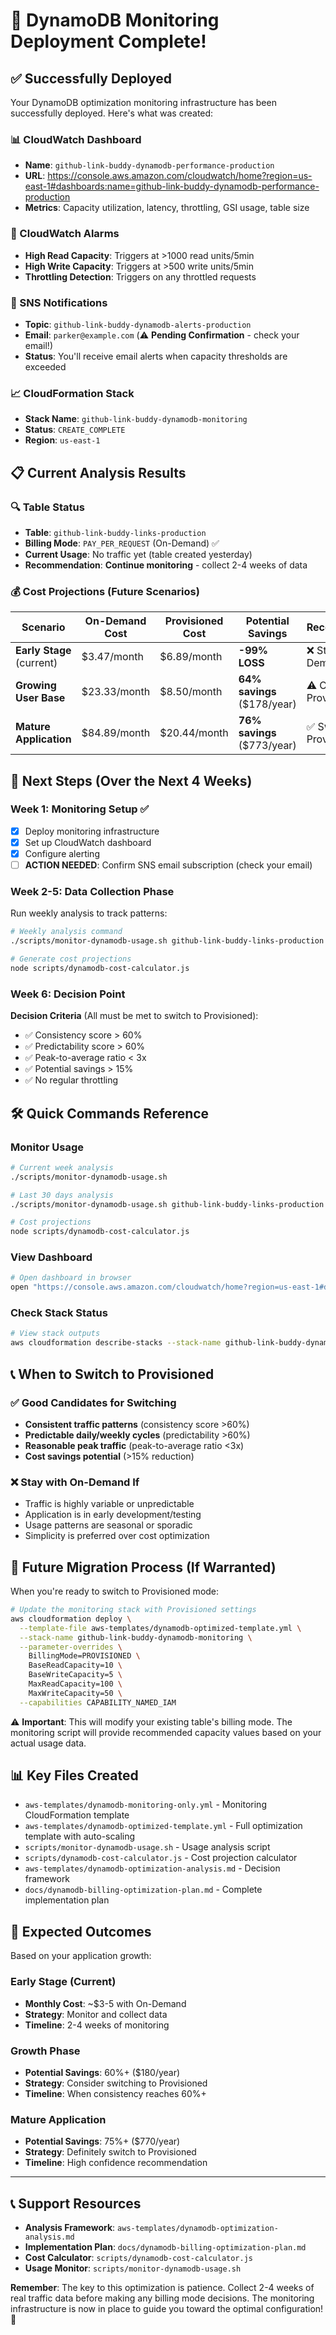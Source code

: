 # 🎉 DynamoDB Monitoring Deployment Complete!

## ✅ Successfully Deployed

Your DynamoDB optimization monitoring infrastructure has been successfully deployed. Here's what was created:

### 📊 CloudWatch Dashboard
- **Name**: `github-link-buddy-dynamodb-performance-production`
- **URL**: https://console.aws.amazon.com/cloudwatch/home?region=us-east-1#dashboards:name=github-link-buddy-dynamodb-performance-production
- **Metrics**: Capacity utilization, latency, throttling, GSI usage, table size

### 🚨 CloudWatch Alarms
- **High Read Capacity**: Triggers at >1000 read units/5min
- **High Write Capacity**: Triggers at >500 write units/5min  
- **Throttling Detection**: Triggers on any throttled requests

### 📧 SNS Notifications
- **Topic**: `github-link-buddy-dynamodb-alerts-production`
- **Email**: `parker@example.com` (⚠️ **Pending Confirmation** - check your email!)
- **Status**: You'll receive email alerts when capacity thresholds are exceeded

### 📈 CloudFormation Stack
- **Stack Name**: `github-link-buddy-dynamodb-monitoring`
- **Status**: `CREATE_COMPLETE`
- **Region**: `us-east-1`

## 📋 Current Analysis Results

### 🔍 Table Status
- **Table**: `github-link-buddy-links-production`
- **Billing Mode**: `PAY_PER_REQUEST` (On-Demand) ✅
- **Current Usage**: No traffic yet (table created yesterday)
- **Recommendation**: **Continue monitoring** - collect 2-4 weeks of data

### 💰 Cost Projections (Future Scenarios)

| Scenario | On-Demand Cost | Provisioned Cost | Potential Savings | Recommendation |
|----------|---------------|------------------|-------------------|----------------|
| **Early Stage** (current) | $3.47/month | $6.89/month | **-99% LOSS** | ❌ Stay On-Demand |
| **Growing User Base** | $23.33/month | $8.50/month | **64% savings** ($178/year) | ⚠️ Consider Provisioned |
| **Mature Application** | $84.89/month | $20.44/month | **76% savings** ($773/year) | ✅ Switch to Provisioned |

## 🚀 Next Steps (Over the Next 4 Weeks)

### Week 1: Monitoring Setup ✅
- [x] Deploy monitoring infrastructure
- [x] Set up CloudWatch dashboard  
- [x] Configure alerting
- [ ] **ACTION NEEDED**: Confirm SNS email subscription (check your email)

### Week 2-5: Data Collection Phase
Run weekly analysis to track patterns:
```bash
# Weekly analysis command
./scripts/monitor-dynamodb-usage.sh github-link-buddy-links-production 7

# Generate cost projections
node scripts/dynamodb-cost-calculator.js
```

### Week 6: Decision Point
**Decision Criteria** (All must be met to switch to Provisioned):
- ✅ Consistency score > 60%
- ✅ Predictability score > 60% 
- ✅ Peak-to-average ratio < 3x
- ✅ Potential savings > 15%
- ✅ No regular throttling

## 🛠️ Quick Commands Reference

### Monitor Usage
```bash
# Current week analysis
./scripts/monitor-dynamodb-usage.sh

# Last 30 days analysis  
./scripts/monitor-dynamodb-usage.sh github-link-buddy-links-production 30

# Cost projections
node scripts/dynamodb-cost-calculator.js
```

### View Dashboard
```bash
# Open dashboard in browser
open "https://console.aws.amazon.com/cloudwatch/home?region=us-east-1#dashboards:name=github-link-buddy-dynamodb-performance-production"
```

### Check Stack Status
```bash
# View stack outputs
aws cloudformation describe-stacks --stack-name github-link-buddy-dynamodb-monitoring --region us-east-1 --query 'Stacks[0].Outputs'
```

## 📞 When to Switch to Provisioned

### ✅ Good Candidates for Switching
- **Consistent traffic patterns** (consistency score >60%)
- **Predictable daily/weekly cycles** (predictability >60%)
- **Reasonable peak traffic** (peak-to-average ratio <3x)
- **Cost savings potential** (>15% reduction)

### ❌ Stay with On-Demand If
- Traffic is highly variable or unpredictable
- Application is in early development/testing
- Usage patterns are seasonal or sporadic
- Simplicity is preferred over cost optimization

## 🔧 Future Migration Process (If Warranted)

When you're ready to switch to Provisioned mode:

```bash
# Update the monitoring stack with Provisioned settings
aws cloudformation deploy \
  --template-file aws-templates/dynamodb-optimized-template.yml \
  --stack-name github-link-buddy-dynamodb-monitoring \
  --parameter-overrides \
    BillingMode=PROVISIONED \
    BaseReadCapacity=10 \
    BaseWriteCapacity=5 \
    MaxReadCapacity=100 \
    MaxWriteCapacity=50 \
  --capabilities CAPABILITY_NAMED_IAM
```

⚠️ **Important**: This will modify your existing table's billing mode. The monitoring script will provide recommended capacity values based on your actual usage data.

## 📊 Key Files Created

- `aws-templates/dynamodb-monitoring-only.yml` - Monitoring CloudFormation template
- `aws-templates/dynamodb-optimized-template.yml` - Full optimization template with auto-scaling
- `scripts/monitor-dynamodb-usage.sh` - Usage analysis script
- `scripts/dynamodb-cost-calculator.js` - Cost projection calculator
- `aws-templates/dynamodb-optimization-analysis.md` - Decision framework
- `docs/dynamodb-billing-optimization-plan.md` - Complete implementation plan

## 🎯 Expected Outcomes

Based on your application growth:

### Early Stage (Current)
- **Monthly Cost**: ~$3-5 with On-Demand
- **Strategy**: Monitor and collect data
- **Timeline**: 2-4 weeks of monitoring

### Growth Phase  
- **Potential Savings**: 60%+ ($180/year)
- **Strategy**: Consider switching to Provisioned
- **Timeline**: When consistency reaches 60%+

### Mature Application
- **Potential Savings**: 75%+ ($770/year) 
- **Strategy**: Definitely switch to Provisioned
- **Timeline**: High confidence recommendation

---

## 📞 Support Resources

- **Analysis Framework**: `aws-templates/dynamodb-optimization-analysis.md`
- **Implementation Plan**: `docs/dynamodb-billing-optimization-plan.md`
- **Cost Calculator**: `scripts/dynamodb-cost-calculator.js`
- **Usage Monitor**: `scripts/monitor-dynamodb-usage.sh`

**Remember**: The key to this optimization is patience. Collect 2-4 weeks of real traffic data before making any billing mode decisions. The monitoring infrastructure is now in place to guide you toward the optimal configuration! 🚀
